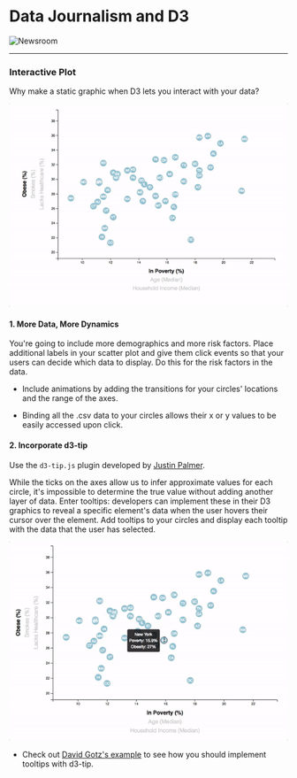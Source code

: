# Data Journalism and D3

![Newsroom](https://media.giphy.com/media/v2xIous7mnEYg/giphy.gif)

- - -

### Interactive Plot

Why make a static graphic when D3 lets you interact with your data?

![7-animated-scatter](Images/7-animated-scatter.gif)

#### 1. More Data, More Dynamics

You're going to include more demographics and more risk factors. Place additional labels in your scatter plot and give them click events so that your users can decide which data to display. Do this for the risk factors in the data.

*  Include animations by adding the transitions for your circles' locations and the range of the axes.

* Binding all the .csv data to your circles allows their x or y values to be easily accessed upon click.

#### 2. Incorporate d3-tip

Use the `d3-tip.js` plugin developed by [Justin Palmer](https://github.com/caged/d3-tip).

While the ticks on the axes allow us to infer approximate values for each circle, it's impossible to determine the true value without adding another layer of data. Enter tooltips: developers can implement these in their D3 graphics to reveal a specific element's data when the user hovers their cursor over the element. Add tooltips to your circles and display each tooltip with the data that the user has selected. 

![8-tooltip](Images/8-tooltip.gif)

* Check out [David Gotz's example](https://bl.ocks.org/davegotz/bd54b56723c154d25eedde6504d30ad7) to see how you should implement tooltips with d3-tip.
